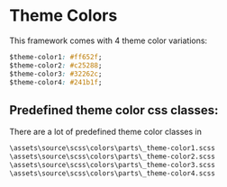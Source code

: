 # Theme Colors

This framework comes with 4 theme color variations:
```css
$theme-color1: #ff652f;
$theme-color2: #c25288;
$theme-color3: #32262c;
$theme-color4: #241b1f;
```

## Predefined theme color css classes:
There are a lot of predefined theme color classes in
```html
\assets\source\scss\colors\parts\_theme-color1.scss
\assets\source\scss\colors\parts\_theme-color2.scss
\assets\source\scss\colors\parts\_theme-color3.scss
\assets\source\scss\colors\parts\_theme-color4.scss
```
